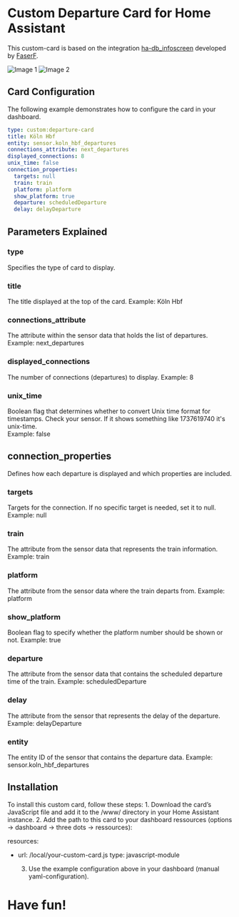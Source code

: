 # Custom Departure Card for Home Assistant
This custom-card is based on the integration [ha-db_infoscreen](https://github.com/FaserF/ha-db_infoscreen/) developed by [FaserF](https://github.com/FaserF). 

![Image 1](path/to/image1.jpg) ![Image 2](path/to/image2.jpg)

## Card Configuration

The following example demonstrates how to configure the card in your dashboard. 

```yaml
type: custom:departure-card
title: Köln Hbf
entity: sensor.koln_hbf_departures
connections_attribute: next_departures
displayed_connections: 8
unix_time: false
connection_properties:
  targets: null
  train: train
  platform: platform
  show_platform: true
  departure: scheduledDeparture
  delay: delayDeparture
```

## Parameters Explained

### type
Specifies the type of card to display.

### title
The title displayed at the top of the card.
Example: Köln Hbf

### connections_attribute
The attribute within the sensor data that holds the list of departures.
Example: next_departures

### displayed_connections
The number of connections (departures) to display.
Example: 8

### unix_time
Boolean flag that determines whether to convert Unix time format for timestamps. Check your sensor. If it shows something like 1737619740 it's unix-time.  
Example: false

## connection_properties

Defines how each departure is displayed and which properties are included.

### targets
Targets for the connection. If no specific target is needed, set it to null.
Example: null

### train
The attribute from the sensor data that represents the train information.
Example: train

### platform
The attribute from the sensor data where the train departs from.
Example: platform

### show_platform
Boolean flag to specify whether the platform number should be shown or not.
Example: true

### departure
The attribute from the sensor data that contains the scheduled departure time of the train.
Example: scheduledDeparture

### delay
The attribute from the sensor that represents the delay of the departure.
Example: delayDeparture

### entity
The entity ID of the sensor that contains the departure data.
Example: sensor.koln_hbf_departures

## Installation

To install this custom card, follow these steps:
	1.	Download the card’s JavaScript file and add it to the /www/ directory in your Home Assistant instance.
	2.	Add the path to this card to your dashboard ressources (options -> dashboard -> three dots -> ressources):

resources:
  - url: /local/your-custom-card.js
    type: javascript-module

	3.	Use the example configuration above in your dashboard (manual yaml-configuration).

# Have fun!